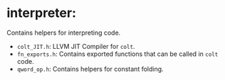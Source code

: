 # interpreter:
Contains helpers for interpreting code.
- `colt_JIT.h`: LLVM JIT Compiler for `colt`.
- `fn_exports.h`: Contains exported functions that can be called in `colt` code.
- `qword_op.h`: Contains helpers for constant folding.
